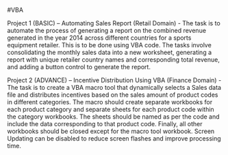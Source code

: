 #VBA

Project 1 (BASIC) – Automating Sales Report (Retail Domain) - The task is to automate the process 
of generating a report on the combined revenue generated in the year 2014 across different 
countries for a sports equipment retailer. This is to be done using VBA code. The tasks 
involve consolidating the monthly sales data into a new worksheet, generating a report with 
unique retailer country names and corresponding total revenue, and adding a button control 
to generate the report.



Project 2 (ADVANCE) – Incentive Distribution Using VBA (Finance Domain) - The task is to create a 
VBA macro tool that dynamically selects a Sales data file and distributes incentives based on 
the sales amount of product codes in different categories. The macro should create separate 
workbooks for each product category and separate sheets for each product code within the 
category workbooks. The sheets should be named as per the code and include the data 
corresponding to that product code. Finally, all other workbooks should be closed except for 
the macro tool workbook. Screen Updating can be disabled to reduce screen flashes and 
improve processing time.

